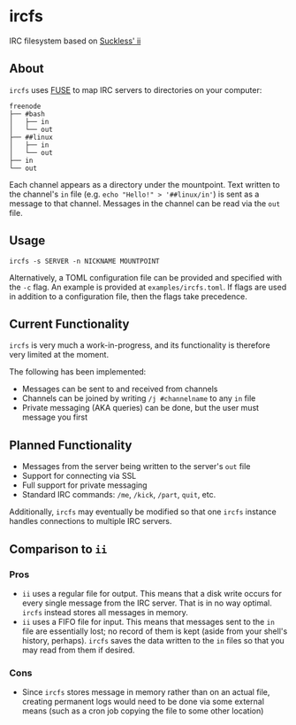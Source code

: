 # ircfs
IRC filesystem based on [Suckless' ii](http://tools.suckless.org/ii/)

## About

`ircfs` uses [FUSE](https://github.com/libfuse/libfuse) to map IRC servers to directories on your computer:

```
freenode
├── #bash
│   ├── in
│   └── out
├── ##linux
│   ├── in
│   └── out
├── in
└── out
```

Each channel appears as a directory under the mountpoint. Text written to the channel's `in` file (e.g. `echo "Hello!" > '##linux/in'`) is sent as a message to that channel. Messages in the channel can be read via the `out` file.

## Usage

`ircfs -s SERVER -n NICKNAME MOUNTPOINT`

Alternatively, a TOML configuration file can be provided and specified with the `-c` flag. An example is provided at `examples/ircfs.toml`. If flags are used in addition to a configuration file, then the flags take precedence.

## Current Functionality

`ircfs` is very much a work-in-progress, and its functionality is therefore very limited at the moment.

The following has been implemented:

* Messages can be sent to and received from channels
* Channels can be joined by writing `/j #channelname` to any `in` file
* Private messaging (AKA queries) can be done, but the user must message you first

## Planned Functionality

* Messages from the server being written to the server's `out` file
* Support for connecting via SSL
* Full support for private messaging
* Standard IRC commands: `/me`, `/kick`, `/part`, `quit`, etc.

Additionally, `ircfs` may eventually be modified so that one `ircfs` instance handles connections to multiple IRC servers.

## Comparison to `ii`

### Pros

* `ii` uses a regular file for output. This means that a disk write occurs for every single message from the IRC server. That is in no way optimal. `ircfs` instead stores all messages in memory.
* `ii` uses a FIFO file for input. This means that messages sent to the `in` file are
essentially lost; no record of them is kept (aside from your shell's history, perhaps).
`ircfs` saves the data written to the `in` files so that you may read from them if desired.

### Cons

* Since `ircfs` stores message in memory rather than on an actual file, creating permanent logs would need to be done via some external means (such as a cron job copying the file to some other location)
